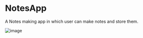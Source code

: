 # NotesApp
A Notes making app in which user can make notes and store them.


![image](https://user-images.githubusercontent.com/91217295/208668902-dd474005-4ad7-4669-b074-f1970bad0fa1.png)

